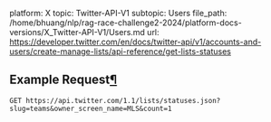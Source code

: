 platform: X
topic: Twitter-API-V1
subtopic: Users
file_path: /home/bhuang/nlp/rag-race-challenge2-2024/platform-docs-versions/X_Twitter-API-V1/Users.md
url: https://developer.twitter.com/en/docs/twitter-api/v1/accounts-and-users/create-manage-lists/api-reference/get-lists-statuses

## Example Request[¶](#example-request "Permalink to this headline")

`GET https://api.twitter.com/1.1/lists/statuses.json?slug=teams&owner_screen_name=MLS&count=1`